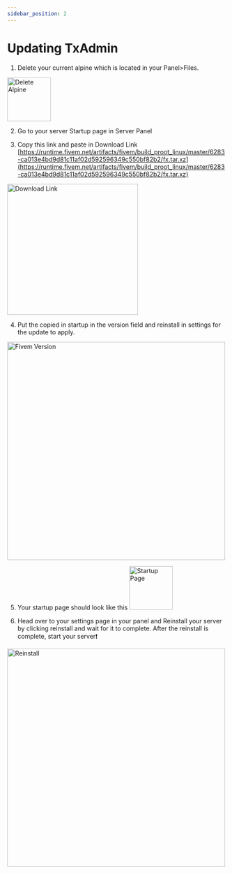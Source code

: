 ```yaml
---
sidebar_position: 2
---
```


# Updating TxAdmin

1. Delete your current alpine which is located in your Panel>Files.

<img src="https://i.imgur.com/bltrzwJ.png" alt="Delete Alpine" width="100"/>

2. Go to your server Startup page in Server Panel

3. Copy this link and paste in Download Link [https://runtime.fivem.net/artifacts/fivem/build_proot_linux/master/6283-ca013e4bd9d81c11af02d592596349c550bf82b2/fx.tar.xz](https://runtime.fivem.net/artifacts/fivem/build_proot_linux/master/6283-ca013e4bd9d81c11af02d592596349c550bf82b2/fx.tar.xz)

<img src="https://i.imgur.com/cxiKzg5.png" alt="Download Link" width="300"/>

4. Put the copied in startup in the version field and reinstall in settings for the update to apply.

<img src="https://i.imgur.com/IYIdFpA.png" alt="Fivem Version" width="500"/>

5. Your startup page should look like this
   <img src="https://i.imgur.com/xql5PNE.png" alt="Startup Page" width="100"/>

6. Head over to your settings page in your panel and Reinstall your server by clicking reinstall and wait for it to complete. After the reinstall is complete, start your server❗

<img src="https://i.imgur.com/rO9IkkS.png" alt="Reinstall" width="500"/>
